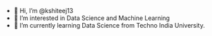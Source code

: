 - 👋 Hi, I’m @kshiteej13
- 👀 I’m interested in Data Science and Machine Learning
- 🌱 I’m currently learning Data Science from Techno India University.

<!---
kshiteej13/kshiteej13 is a ✨ special ✨ repository because its `README.md` (this file) appears on your GitHub profile.
You can click the Preview link to take a look at your changes.
--->
